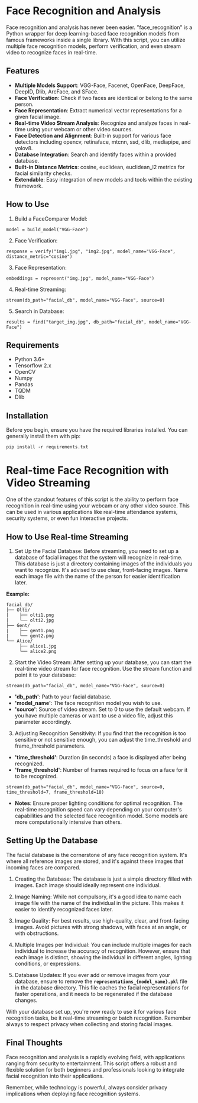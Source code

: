 
# Face Recognition and Analysis
Face recognition and analysis has never been easier. "face_recognition" is a Python wrapper for deep learning-based face recognition models from famous frameworks inside a single library. With this script, you can utilize multiple face recognition models, perform verification, and even stream video to recognize faces in real-time.

## Features
- **Multiple Models Support**: VGG-Face, Facenet, OpenFace, DeepFace, DeepID, Dlib, ArcFace, and SFace.
- **Face Verification**: Check if two faces are identical or belong to the same person.
- **Face Representation**: Extract numerical vector representations for a given facial image.
- **Real-time Video Stream Analysis**: Recognize and analyze faces in real-time using your webcam or other video sources.
- **Face Detection and Alignment**: Built-in support for various face detectors including opencv, retinaface, mtcnn, ssd, dlib, mediapipe, and yolov8.
- **Database Integration**: Search and identify faces within a provided database.
- **Built-in Distance Metrics**: cosine, euclidean, euclidean_l2 metrics for facial similarity checks.
- **Extendable**: Easy integration of new models and tools within the existing framework.
  
## How to Use
1. Build a FaceComparer Model:
```
model = build_model("VGG-Face")
```
2. Face Verification:
```
response = verify("img1.jpg", "img2.jpg", model_name="VGG-Face", distance_metric="cosine")
```
3. Face Representation:
```
embeddings = represent("img.jpg", model_name="VGG-Face")
```
4. Real-time Streaming:
```
stream(db_path="facial_db", model_name="VGG-Face", source=0)
```
5. Search in Database:
```
results = find("target_img.jpg", db_path="facial_db", model_name="VGG-Face")
```
## Requirements
- Python 3.6+
- Tensorflow 2.x
- OpenCV
- Numpy
- Pandas
- TQDM
- Dlib
## Installation
Before you begin, ensure you have the required libraries installed. You can generally install them with pip:

```
pip install -r requirements.txt
```

# Real-time Face Recognition with Video Streaming
One of the standout features of this script is the ability to perform face recognition in real-time using your webcam or any other video source. This can be used in various applications like real-time attendance systems, security systems, or even fun interactive projects.

## How to Use Real-time Streaming
1. Set Up the Facial Database:
Before streaming, you need to set up a database of facial images that the system will recognize in real-time. This database is just a directory containing images of the individuals you want to recognize. It's advised to use clear, front-facing images. Name each image file with the name of the person for easier identification later.

**Example:**

```
facial_db/
├── Olti/
|    ├── olti1.png
|    └── olti2.jpg
├── Gent/
|    ├── gent1.png
|    └── gent2.png
└── Alice/
     ├── alice1.jpg
     └── alice2.png
```
2. Start the Video Stream:
After setting up your database, you can start the real-time video stream for face recognition. Use the stream function and point it to your database:

```
stream(db_path="facial_db", model_name="VGG-Face", source=0)
```
 - **'db_path'**: Path to your facial database.
 - **'model_name'**: The face recognition model you wish to use.
 - **'source'**: Source of video stream. Set to 0 to use the default webcam. If you have multiple cameras or want to use a video file, adjust this parameter accordingly.
   
3. Adjusting Recognition Sensitivity:
If you find that the recognition is too sensitive or not sensitive enough, you can adjust the time_threshold and frame_threshold parameters.

- **'time_threshold'**: Duration (in seconds) a face is displayed after being recognized.
- **'frame_threshold'**: Number of frames required to focus on a face for it to be recognized.

```
stream(db_path="facial_db", model_name="VGG-Face", source=0, time_threshold=7, frame_threshold=10)
```
- **Notes**:
Ensure proper lighting conditions for optimal recognition.
The real-time recognition speed can vary depending on your computer's capabilities and the selected face recognition model. Some models are more computationally intensive than others.

## Setting Up the Database
The facial database is the cornerstone of any face recognition system. It's where all reference images are stored, and it's against these images that incoming faces are compared.

1. Creating the Database:
The database is just a simple directory filled with images. Each image should ideally represent one individual.

2. Image Naming:
While not compulsory, it's a good idea to name each image file with the name of the individual in the picture. This makes it easier to identify recognized faces later.

3. Image Quality:
For best results, use high-quality, clear, and front-facing images. Avoid pictures with strong shadows, with faces at an angle, or with obstructions.

4. Multiple Images per Individual:
You can include multiple images for each individual to increase the accuracy of recognition. However, ensure that each image is distinct, showing the individual in different angles, lighting conditions, or expressions.

5. Database Updates:
If you ever add or remove images from your database, ensure to remove the **```representations_{model_name}.pkl```** file in the database directory. This file caches the facial representations for faster operations, and it needs to be regenerated if the database changes.

With your database set up, you're now ready to use it for various face recognition tasks, be it real-time streaming or batch recognition. Remember always to respect privacy when collecting and storing facial images.

## Final Thoughts
Face recognition and analysis is a rapidly evolving field, with applications ranging from security to entertainment. This script offers a robust and flexible solution for both beginners and professionals looking to integrate facial recognition into their applications.

Remember, while technology is powerful, always consider privacy implications when deploying face recognition systems.
